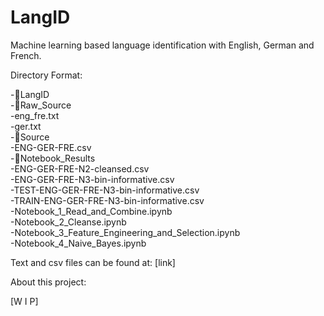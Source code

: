 # LangID
Machine learning based language identification with English, German and French.

Directory Format:

-📂LangID  
  -📁Raw_Source  
    -eng_fre.txt  
    -ger.txt  
  -📁Source  
    -ENG-GER-FRE.csv  
  -📁Notebook_Results  
    -ENG-GER-FRE-N2-cleansed.csv  
    -ENG-GER-FRE-N3-bin-informative.csv  
    -TEST-ENG-GER-FRE-N3-bin-informative.csv  
    -TRAIN-ENG-GER-FRE-N3-bin-informative.csv  
  -Notebook_1_Read_and_Combine.ipynb  
  -Notebook_2_Cleanse.ipynb  
  -Notebook_3_Feature_Engineering_and_Selection.ipynb  
  -Notebook_4_Naive_Bayes.ipynb  
   
  
Text and csv files can be found at: [link]

About this project:

[W I P]
